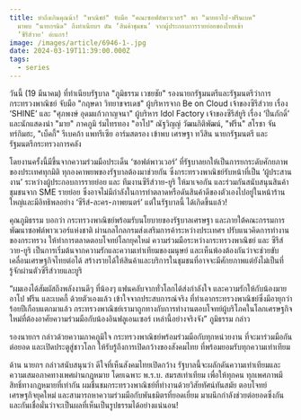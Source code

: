 ```yaml
---
title: ทำถึงเกินคุณน้า! "พาณิชย์" จับมือ "คณะซอฟต์พาวเวอร์" พา "มายอาโป-ฟรีนเบค"
  มาพบ "นายกฯนิด" ถึงทำเนียบฯ ดัน ‘สินค้าชุมชน’ จากผู้ประกอบการรายย่อยของไทยเข้า
  ‘ซีรีส์วาย' อ่ะแกร!
image: /images/article/6946-1-.jpg
date: 2024-03-19T11:39:00.000Z
tags:
  - series
---
```

วันนี้ (19 มีนาคม) ที่ทำเนียบรัฐบาล "ภูมิธรรม เวชยชัย" รองนายกรัฐมนตรีและรัฐมนตรีว่าการกระทรวงพาณิชย์ จับมือ "กฤษดา วิทยาขจรเดช" ผู้บริหารจาก Be on Cloud เจ้าของซีรีส์วาย เรื่อง ‘SHINE’ และ "ศุภพงษ์ อุดมแก้วกาญจนา" ผู้บริหาร Idol Factory เจ้าของซีรีส์ยูริ เรื่อง ‘ปิ่นภักดิ์’ และนักแสดงนำ "มาย" ภาคภูมิ ร่มไทรทอง "อาโป" ณัฐวิญญ์ วัฒนกิติพัฒน์, "ฟรีน" สโรชา จันทร์กิมฮะ, "เบ็คกี้" รีเบคก้า แพทรีเซีย อาร์มสตรอง เข้าพบ เศรษฐา ทวีสิน นายกรัฐมนตรี และ รัฐมนตรีกระทรวงการคลัง

โดยงานครั้งนี้มีขึ้นจากความร่วมมือประเด็น ‘ซอฟต์พาวเวอร์’ ที่รัฐบาลยกให้เป็นการยกระดับศักยภาพของประเทศทุกมิติ ทุกองคาพยพของรัฐบาลต้องมาช่วยกัน ซึ่งกระทรวงพาณิชย์รับหน้าที่เป็น ‘ผู้ประสานงาน’ ระหว่างผู้ประกอบการรายย่อย และ ทีมงานซีรีส์วาย-ยูริ ให้มาเจอกัน และร่วมกันสนับสนุนสินค้าชุมชนจาก SME รายย่อย ซึ่งอาจไม่มีกำลังในการทำตลาดหรือดันสินค้าดีของตัวเองไปอยู่ในหน้าร้านใหญ่และมีอิทธิพลอย่าง ‘ซีรีส์-ละคร-ภาพยนตร์’ แต่ในรัฐบาลนี้ ได้เกิดขึ้นแล้ว!

คุณภูมิธรรม บอกว่า กระทรวงพาณิชย์พร้อมรับนโยบายของรัฐบาลเศรษฐา และภายใต้คณะกรรมการพัฒนาซอฟต์พาวเวอร์แห่งชาติ ผ่านกลไกลกรมส่งเสริมการค้าระหว่างประเทศฯ ปรับแนวคิดการทำงานของกระทรวง ให้ทำการตลาดตอบโจทย์โลกยุคใหม่ ความร่วมมือระหว่างกระทรวงพาณิชย์ และ ซีรีส์วาย-ยูริ เป็นการเริ่มต้นจากความรักและความเท่าเทียมของมนุษย์ และเห็นพ้องต้องกันว่าจะช่วยขับเคลื่อนเศรษฐกิจไทยต่อได้ สร้างรายได้ให้สินค้าและบริการในชุมชนที่อาจจะมีศักยภาพแต่ยังไม่เป็นที่รู้จักผ่านตัวซีรีส์วายและยูริ

“ผมเองได้สัมผัสถึงพลังงานดีๆ ที่น้องๆ แฟนคลับจากทั่วโลกได้ส่งกำลังใจ และความรักให้กับน้องมาย อาโป ฟรีน และเบคกี้ ด้วยตัวเองแล้ว เข้าใจจากประสบการณ์จริง ที่ทำเอากระทรวงพาณิชย์ซึ่งมีอายุกว่าร้อยปีเกือบแตกมาแล้ว กระทรวงพาณิชย์เรามาถูกทางกับการทำงานตอบโจทย์ผู้บริโภคในโลกเศรษฐกิจใหม่ที่ต้องอาศัยความร่วมมือกับน้องอินฟลูเอนเซอร์ เหล่านี้อย่างจริงจัง” ภูมิธรรม กล่าว 

รองนายกฯ กล่าวด้วยความภาคภูมิใจ กระทรวงพาณิชย์พร้อมร่วมมือกับทุกหน่วยงาน ที่จะมาร่วมมือกันต่อยอด และเปิดประตูสู่ชาวโลก ให้รับรู้ถึงการเปิดกว้างของสังคมไทย ที่พร้อมยอมรับทุกความเท่าเทียม

ด้าน นายกฯ กล่าวสนับสนุนว่า ดีใจที่เห็นสังคมไทยเปิดกว้าง รัฐบาลนี้จะผลักดันความเท่าเทียมและความเสมอภาคทางเพศผ่านกฎหมาย โดยเฉพาะ พ.ร.บ. สมรสเท่าเทียม เพื่อให้ทุกคน ทุกเพศภาพมีสิทธิ์ทางกฎหมายที่เท่ากัน ผมชื่นชมกระทรวงพาณิชย์ที่ทำงานด้วยวิสัยทัศน์ทันสมัย ตอบโจทย์เศรษฐกิจยุคใหม่ และสามารถหาความร่วมมือกับพันธมิตรที่ยอดเยี่ยม มาผนึกกำลังช่วยต่อยอดซึ่งกันและกันเชื่อมั่นว่าจะเป็นผลที่เห็นเป็นรูปธรรมได้อย่างแน่นอน!
